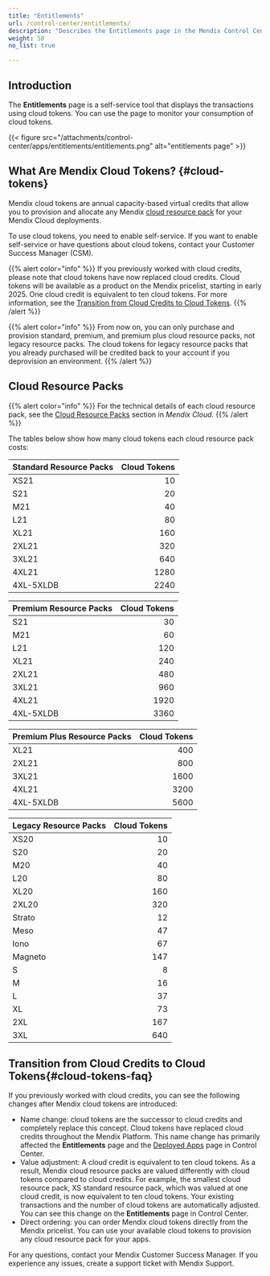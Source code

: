 ```yaml
---
title: "Entitlements"
url: /control-center/entitlements/
description: "Describes the Entitlements page in the Mendix Control Center."
weight: 50
no_list: true 

---
```


## Introduction

The **Entitlements** page is a self-service tool that displays the transactions using cloud tokens. You can use the page to monitor your consumption of cloud tokens.

{{< figure src="/attachments/control-center/apps/entitlements/entitlements.png" alt="entitlements page" >}}

## What Are Mendix Cloud Tokens? {#cloud-tokens}

Mendix cloud tokens are annual capacity-based virtual credits that allow you to provision and allocate any Mendix [cloud resource pack](/developerportal/deploy/mendix-cloud-deploy/#resource-pack) for your Mendix Cloud deployments.

To use cloud tokens, you need to enable self-service. If you want to enable self-service or have questions about cloud tokens, contact your Customer Success Manager (CSM).

{{% alert color="info" %}}
If you previously worked with cloud credits, please note that cloud tokens have now replaced cloud credits. Cloud tokens will be available as a product on the Mendix pricelist, starting in early 2025. One cloud credit is equivalent to ten cloud tokens. For more information, see the [Transition from Cloud Credits to Cloud Tokens](#cloud-tokens-faq).
{{% /alert %}}

{{% alert color="info" %}}
From now on, you can only purchase and provision standard, premium, and premium plus cloud resource packs, not legacy resource packs. The cloud tokens for legacy resource packs that you already purchased will be credited back to your account if you deprovision an environment.
{{% /alert %}}

## Cloud Resource Packs

{{% alert color="info" %}}
For the technical details of each cloud resource pack, see the [Cloud Resource Packs](/developerportal/deploy/mendix-cloud-deploy/#resource-pack) section in *Mendix Cloud*.
{{% /alert %}}

The tables below show how many cloud tokens each cloud resource pack costs:

| Standard Resource Packs | Cloud Tokens |
| --- | --: |
| XS21 | 10 |
| S21 | 20 |
| M21 | 40 |
| L21 | 80 |
| XL21 | 160 |
| 2XL21 | 320 |
| 3XL21 | 640 |
| 4XL21 | 1280 |
| 4XL-5XLDB | 2240 |

|Premium Resource Packs | Cloud Tokens |
| --- | --: |
| S21 | 30 |
| M21 | 60 |
| L21 | 120 |
| XL21 | 240 |
| 2XL21 | 480 |
| 3XL21 | 960 |
| 4XL21 | 1920 |
| 4XL-5XLDB | 3360 |

|Premium Plus Resource Packs | Cloud Tokens |
| --- | --: |
| XL21 | 400 |
| 2XL21 | 800 |
| 3XL21 | 1600 |
| 4XL21 | 3200 |
| 4XL-5XLDB | 5600 |

| Legacy Resource Packs | Cloud Tokens |
| --- | --: |
| XS20 | 10 |
| S20 | 20 |
| M20 | 40 |
| L20 | 80 |
| XL20 | 160 |
| 2XL20 | 320 |
| Strato | 12 |
| Meso | 47 |
| Iono | 67 |
| Magneto | 147 |
| S | 8 |
| M | 16 |
| L | 37 |
| XL | 73 |
| 2XL | 167 |
| 3XL | 640 |

## Transition from Cloud Credits to Cloud Tokens{#cloud-tokens-faq}

If you previously worked with cloud credits, you can see the following changes after Mendix cloud tokens are introduced:

* Name change: cloud tokens are the successor to cloud credits and completely replace this concept. Cloud tokens have replaced cloud credits throughout the Mendix Platform. This name change has primarily affected the **Entitlements** page and the [Deployed Apps](/control-center/deployed-apps/) page in Control Center.
* Value adjustment: A cloud credit is equivalent to ten cloud tokens. As a result, Mendix cloud resource packs are valued differently with cloud tokens compared to cloud credits. For example, the smallest cloud resource pack, XS standard resource pack, which was valued at one cloud credit, is now equivalent to ten cloud tokens. Your existing transactions and the number of cloud tokens are automatically adjusted. You can see this change on the **Entitlements** page in Control Center. 
* Direct ordering: you can order Mendix cloud tokens directly from the Mendix pricelist. You can use your available cloud tokens to provision any cloud resource pack for your apps.

For any questions, contact your Mendix Customer Success Manager. If you experience any issues, create a support ticket with Mendix Support.

